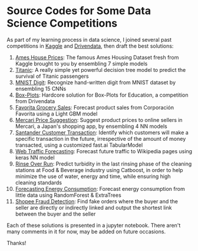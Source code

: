 # Source Codes for Some Data Science Competitions

As part of my learning process in data science, I joined several past competitions in [Kaggle](kaggle.com) and [Drivendata](drivendata.org), then draft the best solutions:

1. [Ames House Prices](https://www.kaggle.com/c/house-prices-advanced-regression-techniques): The famous Ames Housing Dataset fresh from Kaggle brought to you by ensembling 7 simple models
2. [Titanic](https://www.kaggle.com/c/titanic): A really simple yet powerful decision tree model to predict the survival of Titanic passengers
3. [MNIST Digit](https://www.kaggle.com/c/digit-recognizer): Recognize hand-written digit from MNIST dataset by ensembling 15 CNNs
4. [Box-Plots](https://www.drivendata.org/competitions/4/box-plots-for-education/): Hardcore solution for Box-Plots for Education, a competition from Drivendata
5. [Favorita Grocery Sales](https://www.kaggle.com/c/favorita-grocery-sales-forecasting): Forecast product sales from Corporación Favorita using a Light GBM model
6. [Mercari Price Suggestion](https://www.kaggle.com/c/mercari-price-suggestion-challenge): Suggest product prices to online sellers in Mercari, a Japan's shopping app, by ensembling 4 NN models
7. [Santander Customer Transaction](https://www.kaggle.com/c/santander-customer-transaction-prediction): Identify which customers will make a specific transaction in the future, irrespective of the amount of money transacted, using a customized fast.ai TabularModel
8. [Web Traffic Forecasting](https://www.kaggle.com/c/web-traffic-time-series-forecasting): Forecast future traffic to Wikipedia pages using keras NN model
9. [Rinse Over Run](https://www.drivendata.org/competitions/56/predict-cleaning-time-series/): Predict turbidity in the last rinsing phase of the cleaning stations at Food & Beverage industry using Catboost, in order to help minimize the use of water, energy and time, while ensuring high cleaning standards
10. [Forecasting Energy Consumption](https://www.drivendata.org/competitions/51/electricity-prediction-machine-learning/): Forecast energy consumption from little data using RandomForest & ExtraTrees
11. [Shopee Fraud Detection](https://www.kaggle.com/c/opn-rd2-acv): Find fake orders where the buyer and the seller are directly or indirectly linked and output the shortest link between the buyer and the seller

Each of these solutions is presented in a jupyter notebook. There aren't many comments in it for now, may be added on future occasions.

Thanks!
